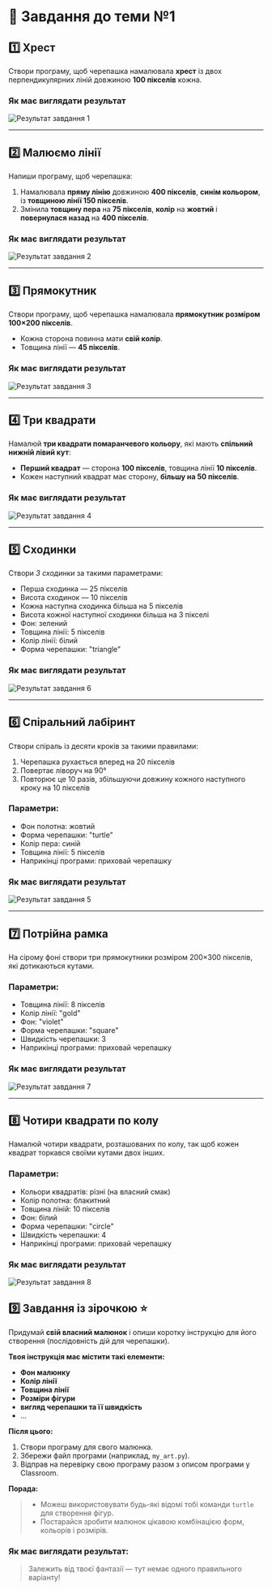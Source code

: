 # 🐢 Завдання до теми №1

## 1️⃣ Хрест  
Створи програму, щоб черепашка намалювала **хрест** із двох перпендикулярних ліній довжиною **100 пікселів** кожна.

### Як має виглядати результат 

![Результат завдання 1](image_task_1-2/task_1-2_1.png)

---

## 2️⃣ Малюємо лінії  
Напиши програму, щоб черепашка:

1. Намалювала **пряму лінію** довжиною **400 пікселів**, **синім кольором**, із **товщиною лінії 150 пікселів**.  
2. Змінила **товщину пера** на **75 пікселів**, **колір** на **жовтий** і **повернулася назад** на **400 пікселів**.

### Як має виглядати результат 

![Результат завдання 2](image_task_1-2/task_1-2_2.png)

---

## 3️⃣ Прямокутник  
Створи програму, щоб черепашка намалювала **прямокутник розміром 100×200 пікселів**.  
- Кожна сторона повинна мати **свій колір**.  
- Товщина лінії — **45 пікселів**.

### Як має виглядати результат  

![Результат завдання 3](image_task_1-2/task_1-2_3.png)

---

## 4️⃣ Три квадрати  
Намалюй **три квадрати помаранчевого кольору**, які мають **спільний нижній лівий кут**:  
- **Перший квадрат** — сторона **100 пікселів**, товщина лінії **10 пікселів**.  
- Кожен наступний квадрат має сторону, **більшу на 50 пікселів**.

### Як має виглядати результат 

![Результат завдання 4](image_task_1-2/task_1-2_4.png)

---

## 5️⃣ Сходинки

Створи *3 сходинки* за такими параметрами:

- Перша сходинка — 25 пікселів
- Висота сходинок — 10 пікселів
- Кожна наступна сходинка більша на 5 пікселів
- Висота кожної наступної сходинки більша на 3 пікселі
- Фон: зелений
- Товщина лінії: 5 пікселів
- Колір лінії: білий
- Форма черепашки: "triangle"

### Як має виглядати результат 

![Результат завдання 6](image_task_1-2/task_1-2_5.png)

---

## 6️⃣ Спіральний лабіринт
Створи спіраль із десяти кроків за такими правилами:
1. Черепашка рухається вперед на 20 пікселів
2.  Повертає ліворуч на 90°
3. Повторює це 10 разів, збільшуючи довжину кожного наступного кроку на 10 пікселів

### Параметри:
- Фон полотна: жовтий
- Форма черепашки: "turtle"
- Колір пера: синій
- Товщина лінії: 5 пікселів
- Наприкінці програми: приховай черепашку

### Як має виглядати результат

![Результат завдання 5](image_task_1-2/task_1-2_6.png)

---

## 7️⃣ Потрійна рамка
На сірому фоні створи три прямокутники розміром 200×300 пікселів, які дотикаються кутами.

### Параметри:
- Товщина лінії: 8 пікселів
- Колір лінії: "gold"
- Фон: "violet"
- Форма черепашки: "square"
- Швидкість черепашки: 3
- Наприкінці програми: приховай черепашку

### Як має виглядати результат 

![Результат завдання 7](image_task_1-2/task_1-2_7.png)

---

## 8️⃣ Чотири квадрати по колу  
Намалюй чотири квадрати, розташованих по колу, так щоб кожен квадрат торкався своїми кутами двох інших.

### Параметри:
- Кольори квадратів: різні (на власний смак)
- Колір полотна: блакитний
- Товщина ліній: 10 пікселів
- Фон: білий
- Форма черепашки: "circle"
- Швидкість черепашки: 4
- Наприкінці програми: приховай черепашку

### Як має виглядати результат 

![Результат завдання 8](image_task_1-2/task_1-2_8.png)


## 9️⃣ Завдання із зірочкою ⭐

Придумай **свій власний малюнок** і опиши коротку інструкцію для його створення (послідовність дій для черепашки).  

**Твоя інструкція має містити такі елементи:**  
- **Фон малюнку**  
- **Колір лінії**  
- **Товщина лінії**  
- **Розміри фігури**  
- **вигляд черепашки та її швидкість**
- ...

**Після цього:**  
1. Створи програму для свого малюнка.  
2. Збережи файл програми (наприклад, `my_art.py`).  
3. Відправ на перевірку свою програму разом з описом програми у Classroom.  

**Порада:**  
>- Можеш використовувати будь-які відомі тобі команди `turtle` для створення фігур.  
>- Постарайся зробити малюнок цікавою комбінацією форм, кольорів і розмірів.  

### Як має виглядати результат:  
> Залежить від твоєї фантазії — тут немає одного правильного варіанту!
